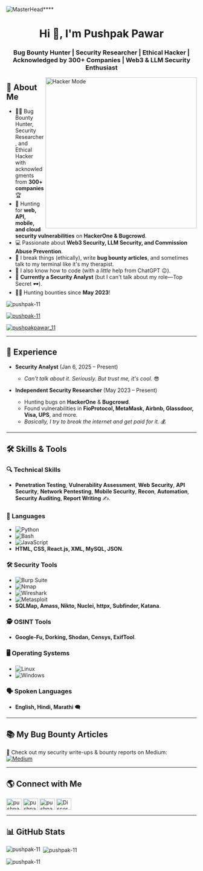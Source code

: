 ![MasterHead](https://developers.giphy.com/branch/master/static/api-512d36c09662682717108a38bbb5c57d.gif)****
<h1 align="center">Hi 👋, I'm Pushpak Pawar</h1>
<h3 align="center">Bug Bounty Hunter | Security Researcher | Ethical Hacker | Acknowledged by 300+ Companies | Web3 & LLM Security Enthusiast</h3>

<img align="right" alt="Hacker Mode" width="400" src="https://user-images.githubusercontent.com/55389276/140866485-8fb1c876-9a8f-4d6a-98dc-08c4981eaf70.gif">

## 🧐 About Me
- 🕵️‍♂️ Bug Bounty Hunter, Security Researcher, and Ethical Hacker with acknowledgments from **300+ companies** 🏆
- 🔎 Hunting for **web, API, mobile, and cloud security vulnerabilities** on **HackerOne & Bugcrowd**.
- 💻 Passionate about **Web3 Security, LLM Security, and Commission Abuse Prevention**.
- 🚀 I break things (ethically), write **bug bounty articles**, and sometimes talk to my terminal like it's my therapist.
- 🤖 I also know how to code (with a *little* help from ChatGPT 😉).
- 🎯 **Currently a Security Analyst** (but I can't talk about my role—Top Secret 🕶️).
- 🏴‍☠️ Hunting bounties since **May 2023**!

<p align="left"> <img src="https://komarev.com/ghpvc/?username=pushpak-11&label=Profile%20views&color=0e75b6&style=flat" alt="pushpak-11" /> </p>

<p align="left"> <a href="https://github.com/ryo-ma/github-profile-trophy"><img src="https://github-profile-trophy.vercel.app/?username=pushpak-11" alt="pushpak-11" /></a> </p>

<p align="left"> <a href="https://twitter.com/pushpakpawar_11" target="blank"><img src="https://img.shields.io/twitter/follow/pushpakpawar_11?logo=twitter&style=for-the-badge" alt="pushpakpawar_11" /></a> </p>

---

## 💼 Experience
- **Security Analyst** (Jan 6, 2025 – Present)  
  - *Can't talk about it. Seriously. But trust me, it's cool.* 😎

- **Independent Security Researcher** (May 2023 – Present)  
  - Hunting bugs on **HackerOne** & **Bugcrowd**.  
  - Found vulnerabilities in **FioProtocol, MetaMask, Airbnb, Glassdoor, Visa, UPS**, and more.  
  - *Basically, I try to break the internet and get paid for it.* 💰

---

## 🛠️ Skills & Tools

### 🔍 Technical Skills
- **Penetration Testing**, **Vulnerability Assessment**, **Web Security**, **API Security**, **Network Pentesting**, **Mobile Security**, **Recon**, **Automation**, **Security Auditing**, **Report Writing** ✍️.

### 🚀 Languages
- ![Python](https://img.shields.io/badge/Python-3776AB?style=for-the-badge&logo=python&logoColor=white)
- ![Bash](https://img.shields.io/badge/Bash-121011?style=for-the-badge&logo=gnu-bash&logoColor=white)
- ![JavaScript](https://img.shields.io/badge/JavaScript-F7DF1E?style=for-the-badge&logo=javascript&logoColor=black)
- **HTML, CSS, React.js, XML, MySQL, JSON**.

### 🛠️ Security Tools
- ![Burp Suite](https://img.shields.io/badge/Burp%20Suite-FF7139?style=for-the-badge&logo=burp-suite&logoColor=white)
- ![Nmap](https://img.shields.io/badge/Nmap-0078D7?style=for-the-badge&logo=nmap&logoColor=white)
- ![Wireshark](https://img.shields.io/badge/Wireshark-1679A7?style=for-the-badge&logo=wireshark&logoColor=white)
- ![Metasploit](https://img.shields.io/badge/Metasploit-8A2BE2?style=for-the-badge&logo=metasploit&logoColor=white)
- **SQLMap, Amass, Nikto, Nuclei, httpx, Subfinder, Katana**.

### 🕵️ OSINT Tools
- **Google-Fu, Dorking, Shodan, Censys, ExifTool**.

### 🖥️ Operating Systems
- ![Linux](https://img.shields.io/badge/Linux-FCC624?style=for-the-badge&logo=linux&logoColor=black)
- ![Windows](https://img.shields.io/badge/Windows-0078D7?style=for-the-badge&logo=windows&logoColor=white)

### 🗣️ Spoken Languages
- **English, Hindi, Marathi** 🗨️

---

## 📚 My Bug Bounty Articles
🔗 Check out my security write-ups & bounty reports on Medium:  
[![Medium](https://cdn4.iconfinder.com/data/icons/social-media-2210/24/Medium-512.png)](https://medium.com/@pawarpushpak36)

---

## 🌎 Connect with Me
<p align="left">
<a href="https://twitter.com/pushpakpawar_11" target="blank"><img align="center" src="https://raw.githubusercontent.com/rahuldkjain/github-profile-readme-generator/master/src/images/icons/Social/twitter.svg" alt="pushpakpawar_11" height="30" width="40" /></a>
<a href="https://linkedin.com/in/pushpak-pawar-hunter" target="blank"><img align="center" src="https://raw.githubusercontent.com/rahuldkjain/github-profile-readme-generator/master/src/images/icons/Social/linked-in-alt.svg" alt="pushpak-pawar-hunter" height="30" width="40" /></a>
<a href="https://github.com/pushpak-11" target="blank"><img align="center" src="https://raw.githubusercontent.com/rahuldkjain/github-profile-readme-generator/master/src/images/icons/Social/github.svg" alt="pushpak-11" height="30" width="40" /></a>
<a href="https://discord.gg/GODxDaDDy#0723" target="blank"><img align="center" src="https://raw.githubusercontent.com/rahuldkjain/github-profile-readme-generator/master/src/images/icons/Social/discord.svg" alt="Discord" height="30" width="40" /></a>
</p>

---

## 📊 GitHub Stats

<p><img align="left" src="https://github-readme-stats.vercel.app/api/top-langs?username=pushpak-11&show_icons=true&locale=en&layout=compact" alt="pushpak-11" /></p>

<p>&nbsp;<img align="center" src="https://github-readme-stats.vercel.app/api?username=pushpak-11&show_icons=true&locale=en" alt="pushpak-11" /></p>

<p><img align="center" src="https://github-readme-streak-stats.herokuapp.com/?user=pushpak-11&" alt="pushpak-11" /></p>
